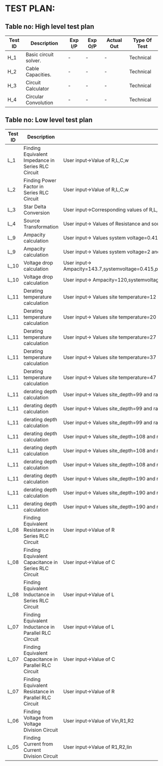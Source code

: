 # TEST PLAN:

## Table no: High level test plan

| **Test ID** | **Description**                                              | **Exp I/P** | **Exp O/P** | **Actual Out** |**Type Of Test**  |          
|-------------|--------------------------------------------------------------|------------|-------------|----------------|------------------|      
| H_1 | Basic circuit solver. | - | - | - | Technical | 
| H_2 | Cable Capacities. | - | - | - | Technical | 
| H_3 | Circuit Calculator | - | - | - | Technical | 
| H_4 | Circular Convolution | - | - | - | Technical |



## Table no: Low level test plan

| **Test ID** | **Description**                                              | **Exp IN** | **Exp OUT** | **Actual Out** |**Type Of Test**  |    
|-------------|--------------------------------------------------------------|------------|-------------|----------------|------------------|
| L_1 |Finding Equivalent Impedance in Series RLC Circuit | User input->Value of R,L,C,w |- | - | - | 
| L_2 |Finding Power Factor in Series RLC Circuit |User input->Value of R,L,C,w | - |- | -  |
| L_3 |Star Delta Conversion |User input->Corresponding values of R,L,C | - | - | - |
| L_4 |Source Transformation |User input-> Values of Resistance and sources | - | - | - |
| L_9 |Ampacity calculation |User input-> Values system voltage=0.415 and transformer rating=200 |143.760208  | - | Technical |
| L_9 |Ampacity calculation |User input-> Values system voltage=2 and transformer rating=13 | 450.033321| - | Technical |
| L_10 |Voltage drop  calculation |User input-> Ampacity=143.7,systemvoltage=0.415,pf=0.8,Length=100,resistance=1.035,reactance=5.233|23796  | - | Technical |
| L_10 |Voltage drop  calculation |User input-> Ampacity=120,systemvoltage=1,pf=1,Length=25,resistance=13,reactance=0.03|6754  | - | Technical |
| L_11 |Derating temperature calculation |User input-> Values site temperature=12|1.120000  | - | Technical |
| L_11 |Derating temperature calculation |User input-> Values site temperature=20|1.040000  | - | Technical |
| L_11 |Derating temperature calculation |User input-> Values site temperature=27|0.960000  | - | Technical|
| L_11 |Derating temperature calculation |User input-> Values site temperature=37|0.910000  | - | Technical |
| L_11 |Derating temperature calculation |User input-> Values site temperature=47|0.820000  | - | Technical |
| L_11 |derating depth calculation |User input-> Values site_depth=99 and rating=15 | 0.990000 | - | Technical |
| L_11 |derating depth calculation |User input-> Values site_depth=99 and rating=120 | 0.980000| - | Technical|
| L_11 |derating depth calculation |User input-> Values site_depth=99 and rating=470 | 0.970000 | - | Technical |
| L_11 |derating depth calculation |User input-> Values site_depth=108 and rating=15 | 0.980000| - | Technical |
| L_11 |derating depth calculation |User input-> Values site_depth=108 and rating=120 | 0.970000 | - | Technical |
| L_11 |derating depth calculation |User input-> Values site_depth=108 and rating=470 | 0.960000 | - | Technical |
| L_11 |derating depth calculation |User input-> Values site_depth=190 and rating=15 | 0.950000| - | Technical |
| L_11 |derating depth calculation |User input-> Values site_depth=190 and rating=120 | 0.930000 | - | Technical|
| L_11|derating depth calculation |User input-> Values site_depth=190 and rating=470 | 0.910000 | - | Technical |
| L_08 |Finding Equivalent Resistance in Series RLC Circuit | User input->Value of R |- | - | - |
| L_08 |Finding Equivalent Capacitance in Series RLC Circuit | User input->Value of C |- | - | - |
| L_08 |Finding Equivalent Inductance in Series RLC Circuit | User input->Value of L |- | - | - |
| L_07 |Finding Equivalent Inductance in Parallel RLC Circuit | User input->Value of L |- | - | - |
| L_07 |Finding Equivalent Capacitance in Parallel RLC Circuit | User input->Value of C |- | - | - |
| L_07 |Finding Equivalent Resistance in Parallel RLC Circuit | User input->Value of R |- | - | - |
| L_06 |Finding Voltage from Voltage Division Circuit | User input->Value of Vin,R1,R2 |- | - | - |
| L_05 |Finding Current from Current Division Circuit | User input->Value of R1,R2,Iin |- | - | - |

